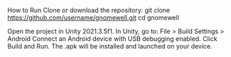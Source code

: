 How to Run
Clone or download the repository:
git clone https://github.com/username/gnomewell.git
cd gnomewell

Open the project in Unity 2021.3.5f1.
In Unity, go to:
File > Build Settings > Android
Connect an Android device with USB debugging enabled.
Click Build and Run.
The .apk will be installed and launched on your device.